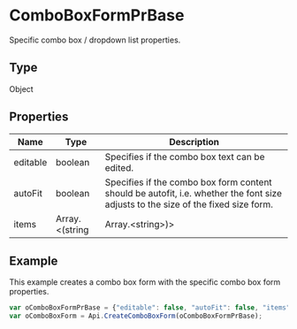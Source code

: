 # ComboBoxFormPrBase

Specific combo box / dropdown list properties.

## Type

Object

## Properties

| Name | Type | Description |
| ---- | ---- | ----------- |
| editable | boolean | Specifies if the combo box text can be edited. |
| autoFit | boolean | Specifies if the combo box form content should be autofit, i.e. whether the font size adjusts to the size of the fixed size form. |
| items | Array.<(string|Array.&lt;string&gt;)> | The combo box items. This array consists of strings or arrays of two strings where the first string is the displayed value and the second one is its meaning. If the array consists of single strings, then the displayed value and its meaning are the same. Example: ["First", ["Second", "2"], ["Third", "3"], "Fourth"]. |



## Example

This example creates a combo box form with the specific combo box form properties.

```javascript
var oComboBoxFormPrBase = {"editable": false, "autoFit": false, "items": ["Latvia", "USA", "UK"]};
var oComboBoxForm = Api.CreateComboBoxForm(oComboBoxFormPrBase);
```
